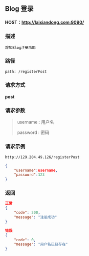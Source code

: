 ## Blog 登录



#### HOST：http://laixiandong.com:9090/

### 描述
`增加Blog注册功能`

### 路径
`path: /registerPost`

### 请求方式
#### post

### 请求参数
> username : 用户名
>
> password : 密码 

### 请求示例
`http://129.204.49.126/registerPost`
```json
{
    "username":username,
    "password":123
}
```

### 返回

```json
正常
{
    "code": 200,
    "message": "注册成功"
}
```

```json
错误
{
    "code": 0,
    "message": "用户名已经存在"
}
```